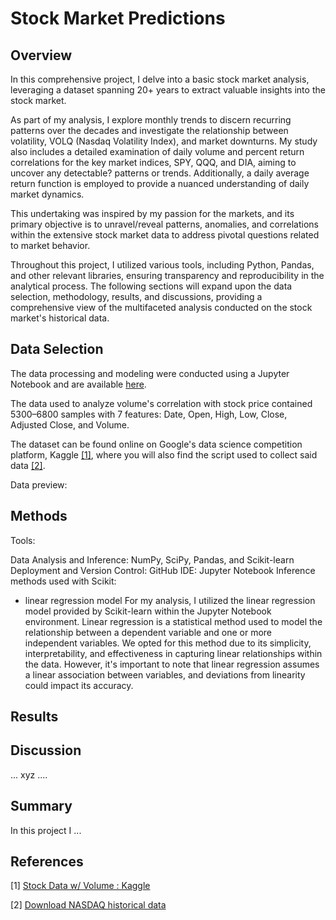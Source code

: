 # Stock Market Predictions

## Overview

In this comprehensive project, I delve into a basic stock market analysis, leveraging a dataset spanning 20+ years to extract valuable insights into the stock market.

As part of my analysis, I explore monthly trends to discern recurring patterns over the decades and investigate the relationship between volatility, VOLQ (Nasdaq Volatility Index), and market downturns. My study also includes a detailed examination of daily volume and percent return correlations for the key market indices, SPY, QQQ, and DIA, aiming to uncover any detectable? patterns or trends. Additionally, a daily average return function is employed to provide a nuanced understanding of daily market dynamics.

This undertaking was inspired by my passion for the markets, and its primary objective is to unravel/reveal patterns, anomalies, and correlations within the extensive stock market data to address pivotal questions related to market behavior.

Throughout this project, I utilized various tools, including Python, Pandas, and other relevant libraries, ensuring transparency and reproducibility in the analytical process. The following sections will expand upon the data selection, methodology, results, and discussions, providing a comprehensive view of the multifaceted analysis conducted on the stock market's historical data.

## Data Selection

The data processing and modeling were conducted using a Jupyter Notebook and are available [here](https://github.com/jovaughn-olivier/Stocks_and_Data-Science/blob/main/Code/Workspace.ipynb).

The data used to analyze volume's correlation with stock price contained 5300–6800 samples with 7 features: Date, Open, High, Low, Close, Adjusted Close, and Volume.

The dataset can be found online on Google's data science competition platform, Kaggle [[1]](https://www.kaggle.com/datasets/jacksoncrow/stock-market-dataset), where you will also find the script used to collect said data [[2]](https://www.kaggle.com/code/jacksoncrow/download-nasdaq-historical-data/notebook).

Data preview:


## Methods
Tools:

Data Analysis and Inference: NumPy, SciPy, Pandas, and Scikit-learn
Deployment and Version Control: GitHub
IDE: Jupyter Notebook
Inference methods used with Scikit:
-  linear regression model
For my analysis, I utilized the linear regression model provided by Scikit-learn within the Jupyter Notebook environment. Linear regression is a statistical method used to model the relationship between a dependent variable and one or more independent variables. We opted for this method due to its simplicity, interpretability, and effectiveness in capturing linear relationships within the data. However, it's important to note that linear regression assumes a linear association between variables, and deviations from linearity could impact its accuracy. 

## Results


## Discussion
...
xyz
....

## Summary
In this project I ...

## References
[1] [Stock Data w/ Volume : Kaggle](https://www.kaggle.com/datasets/jacksoncrow/stock-market-dataset)

[2] [Download NASDAQ historical data](https://www.kaggle.com/code/jacksoncrow/download-nasdaq-historical-data/notebook)
